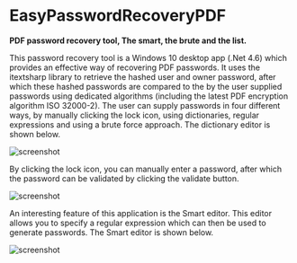 # EasyPasswordRecoveryPDF
<B>PDF password recovery tool, The smart, the brute and the list.</B>

This password recovery tool is a Windows 10 desktop app (.Net 4.6) which provides an effective way of recovering PDF passwords. It uses the itextsharp library to retrieve the hashed user and owner password, after which these hashed passwords are compared to the by the user supplied passwords using dedicated algorithms (including the latest PDF encryption algorithm ISO 32000-2). The user can supply passwords in four different ways, by manually clicking the lock icon, using dictionaries, regular expressions and using a brute force approach. The dictionary editor is shown below.

<img alt="screenshot" src="https://cloud.githubusercontent.com/assets/15641092/14799987/5c83744c-0b3f-11e6-96ee-733fa5d8f770.png" />

By clicking the lock icon, you can manually enter a password, after which the password can be validated by clicking the validate button.

<img alt="screenshot" src="https://cloud.githubusercontent.com/assets/15641092/14802465/3efc7894-0b51-11e6-83a3-04ddabe1a522.png" />

An interesting feature of this application is the Smart editor. This editor allows you to specify a regular expression which can then be used to generate passwords. The Smart editor is shown below.

<img alt="screenshot" src="https://cloud.githubusercontent.com/assets/15641092/14800611/1820bd9c-0b43-11e6-8863-36e1ad4abb45.png" />
